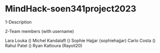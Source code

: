 # MindHack-soen341project2023

1-Description



2-Team members (with username)

Lara Louka       ()
Michel Kandalaft ()
Sophie Hajjar    (sophiehajjar)
Carlo Costa      ()
Rahul Patel      ()
Ryan Kattoura    (Rayoil20)
